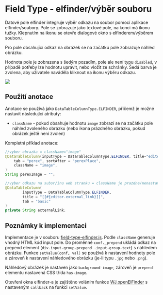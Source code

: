 # Field Type - elfinder/výběr souboru

Datové pole elfinder integruje výběr odkazu na soubor pomocí aplikace elfinder/soubory. Pole se zobrazuje jako textové pole, na konci má ikonu tužky. Klepnutím na ikonu se otevře dialogové okno s elfinderem/výběrem souboru.

Pro pole obsahující odkaz na obrázek se na začátku pole zobrazuje náhled obrázku.

Hodnota pole je zobrazena s šedým pozadím, pole ale není typu `disabled`, v případě potřeby lze hodnotu upravit, nebo vložit ze schránky. Šedá barva je zvolena, aby uživatele naváděla kliknout na ikonu výběru odkazu.

![](field-type-elfinder.png)

## Použití anotace

Anotace se používá jako `DataTableColumnType.ELFINDER`, přičemž je možné nastavit následující atributy:
- `className` - pokud obsahuje hodnotu `image` zobrazí se na začátku pole náhled zvoleného obrázku (nebo ikona prázdného obrázku, pokud obrázek ještě není zvolen)

Kompletní příklad anotace:

```java
//vyber obrazka = className="image"
@DataTableColumn(inputType = DataTableColumnType.ELFINDER, title="editor.perex.image",
    tab = "perex", sortAfter = "perexPlace",
    className = "image",
)
String perexImage = "";

//vyber odkazu na subor/inu web stranku = className je prazdne/nenastavene
@DataTableColumn(
        inputType = DataTableColumnType.ELFINDER,
        title = "[[#{editor.external_link}]]",
        tab = "basic"
)
private String externalLink;
```

## Poznámky k implementaci

Implementace je v souboru [field-type-elfinder.js](../../../src/main/webapp/admin/v9/npm_packages/webjetdatatables/field-type-elfinder.js). Podle `className` generuje vhodný HTML kód input pole. Do proměnné `conf._prepend` ukládá odkaz na prepend element (`div.input-group-prepend .input-group-text`) s náhledem obrázku. Funkce `setValue(conf, val)` se používá k nastavení hodnoty pole a zároveň k nastavení náhledového obrázku (je-li typu `.jpg` nebo `.png`).

Náhledový obrázek je nastaven jako `background-image`, zároveň je `prepend` elementu nastavená CSS třída `has-image`.

Otevření okna elfinder-a je zajištěno voláním funkce [WJ.openElFinder](../frameworks/webjetjs.md#iframe-dialog) s nastaveným `callback` na funkci `setValue`.
